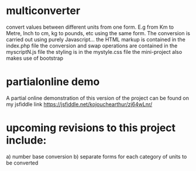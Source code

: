 # multiconverter
convert values between different units from one form. E.g from Km to Metre, Inch to cm, kg to pounds, etc using the same form. The conversion is carried out using purely Javascript...
the HTML markup is contained in the index.php file
the conversion and swap operations are contained in the myscriptN.js file
the styling is in the mystyle.css file
the mini-project also makes use of bootstrap

# partialonline demo 
A partial online demonstration of this version of the project can be found on my jsfiddle link
https://jsfiddle.net/kojouchearthur/zj64wLnr/

# upcoming revisions to this project include:
a) number base conversion
b) separate forms for each category of units to be converted
